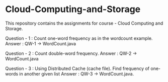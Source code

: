 # Cloud-Computing-and-Storage
This repository contains the assignments for course - Cloud Computing and Storage.


 Question - 1 : Count one-word frequency as in the wordcount example.
 Answer :  QW-1 -> WordCount.java
 
 Question - 2 : Count double-word frequency.
 Answer :  QW-2 -> WordCount.java
 
 Question - 3 : Using Distributed Cache (cache file). Find frequency of one-words in another given list
 Answer :  QW-3 -> WordCount.java.
